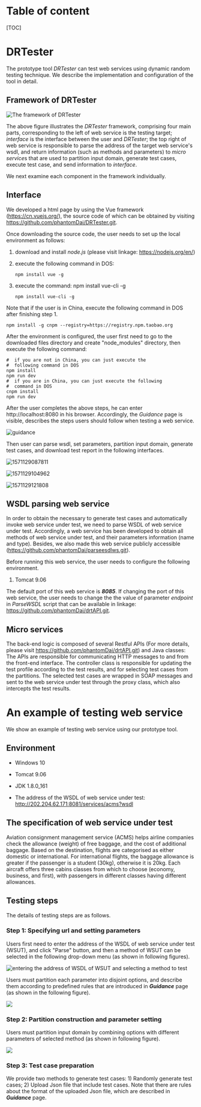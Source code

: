 

# Table of content

[TOC]

# DRTester

The prototype tool *DRTester* can test web services using dynamic random testing technique. We describe the implementation and configuration of the tool in detail.

## Framework of DRTester



![The framework of DRTester](https://github.com/phantomDai/DRTester/tree/master/pictures/blank/framework.png)

The above figure illustrates the *DRTester* framework, comprising four main parts, corresponding to the left of web service is the testing target; *interface* is the interface between the user and *DRTester*; the top right of web service is responsible to parse the address of the target web service's wsdl, and return information (such as methods and parameters) to *micro service*s that are used to partition input domain, generate test cases, execute test case, and send information to *interface*. 

We next examine each component in the framework individually.

## Interface



 We developed a html page by using the Vue framework (https://cn.vuejs.org/), the source code of which can be obtained by visiting https://github.com/phantomDai/DRTester.git. 

Once downloading the source code, the user needs to set up the local environment as follows:

1. download and install *node.js* (please visit linkage: https://nodejs.org/en/)

2. execute the following command in DOS: 

   ```
   npm install vue -g
   ```

3. execute the command: npm install vue-cli -g

   ```
   npm install vue-cli -g
   ```

Note that if the user is in China, execute the following command in DOS after finishing step 1. 

```
npm install -g cnpm --registry=https://registry.npm.taobao.org
```

After the environment is configured, the user first need to go to the downloaded files directory and create "node_modules" directory, then execute the following command:

```
#  if you are not in China, you can just execute the 
#  following command in DOS
npm install
npm run dev
#  if you are in China, you can just execute the following 
#  command in DOS
cnpm install
npm run dev
```

After the user completes the above steps, he can enter http://localhost:8080 in his browser. Accordingly, the *Guidance* page is visible, describes the steps users  should follow when testing a web service.

![guidance](pictures\blank\guidance.png)

Then user can parse wsdl, set parameters, partition input domain, generate test cases, and download test report in the following interfaces.

![1571129087811](pictures\blank\1.png)

![1571129104962](pictures\blank\2.png)

![1571129121808](pictures\blank\3.png)

## WSDL parsing web service 

In order to obtain the necessary to generate test cases and automatically invoke web service under test, we need to parse WSDL of web service under test. Accordingly, a web service has been developed to obtain all methods of web service under test, and their parameters information (name and type). Besides, we also made this web service publicly accessible (https://github.com/phantomDai/parseesdlws.git). 

Before running this web service, the user needs to configure the following environment.

1. Tomcat 9.06

The default port of this web service is ***8085***. If changing the port of this web service, the user needs to change the the value of parameter *endpoint* in  *ParseWSDL* script that can be available in linkage: https://github.com/phantomDai/drtAPI.git.

## Micro services

The back-end logic is composed of several Restful APIs (For more details, please visit https://github.com/phantomDai/drtAPI.git) and Java classes: The APIs are responsible for communicating HTTP messages to and from the front-end interface. The controller class is responsible for updating the test profile according to the test results, and for selecting test cases from the partitions. The selected test cases are wrapped in SOAP messages and sent to the web service under test through the proxy class, which also intercepts the test results.

# An example of testing web service

We show an example of testing web service using our prototype tool. 

## Environment

- Windows 10

- Tomcat 9.06

- JDK 1.8.0_161

- The address of the WSDL of web service under test: http://202.204.62.171:8081/services/acms?wsdl

## The specification of web service under test  
Aviation consignment management service (ACMS) helps airline companies check the allowance (weight) of free baggage, and the cost of additional baggage. Based on the destination, flights are categorised as either domestic or international. For international flights, the baggage allowance is greater if the passenger is a student (30kg), otherwise it is 20kg. Each aircraft offers three cabins classes from which to choose (economy, business, and first), with passengers in different classes having different allowances.

## Testing steps

The details of testing steps are as follows.

### Step 1: Specifying url and setting parameters

Users first need to enter the address of the WSDL of web service under test (WSUT), and click "Parse" button, and then a method of WSUT can be selected in the  following drop-down menu (as shown in following figures).

![entering the address of WSDL of WSUT and selecting a method to test](pictures\微信图片_20191017170455.png)

 Users must partition each parameter into disjoint options, and describe them according to predefined rules that are introduced in ***Guidance*** page (as shown in the following figure).

![](pictures\微信图片_20191017170436.png)

### Step 2: Partition construction and parameter setting

Users must partition input domain by combining options with different parameters of selected method (as shown in following figure).

  ![](pictures\微信图片_20191017170500.png)

 ### Step 3: Test case preparation

We provide two methods to generate test cases: 1) Randomly generate test cases; 2) Upload Json file that include test cases. Note that there are rules about the format of the uploaded Json file, which are described in ***Guidance*** page.






